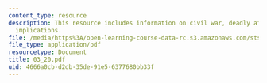 ```yaml
---
content_type: resource
description: This resource includes information on civil war, deadly affair and its
  implications.
file: /media/https%3A/open-learning-course-data-rc.s3.amazonaws.com/sts-001-technology-in-american-history-spring-2006/4666a0cbd2db35de91e56377680bb33f_03_20.pdf
file_type: application/pdf
resourcetype: Document
title: 03_20.pdf
uid: 4666a0cb-d2db-35de-91e5-6377680bb33f
---
```

